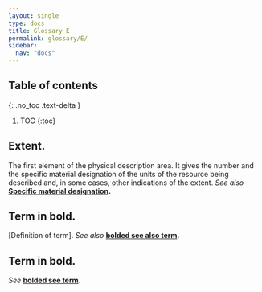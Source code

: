```yaml
---
layout: single
type: docs
title: Glossary E
permalink: glossary/E/
sidebar:
  nav: "docs"
---
```


## Table of contents
{: .no_toc .text-delta }

1. TOC
{:toc}

## **Extent.**
The first element of the physical description area. It gives the number and the specific material designation of the units of the resource being described and, in some cases, other indications of the extent. *See also* **[Specific material designation](/DCRMR/glossary/S/#Specific-material-designation).**

## **Term in bold.** 
[Definition of term]. *See also* **[bolded see also term](/DCRMR/glossary/Letter/#bolded-see-also-term).**

## **Term in bold.**
*See* **[bolded see term](/DCRMR/glossary/Letter/#bolded-see-also-term).**